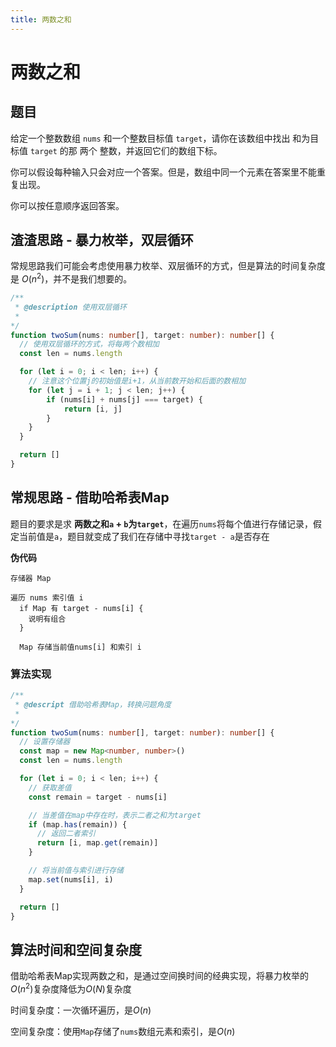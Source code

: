 ```yaml
---
title: 两数之和
---
```


# 两数之和

## 题目
给定一个整数数组 `nums` 和一个整数目标值 `target`，请你在该数组中找出 和为目标值 `target`  的那 两个 整数，并返回它们的数组下标。

你可以假设每种输入只会对应一个答案。但是，数组中同一个元素在答案里不能重复出现。

你可以按任意顺序返回答案。

## 渣渣思路 - 暴力枚举，双层循环

常规思路我们可能会考虑使用暴力枚举、双层循环的方式，但是算法的时间复杂度是 $O(n^2)$，并不是我们想要的。

```typescript
/**
 * @description 使用双层循环
 * 
*/
function twoSum(nums: number[], target: number): number[] {
  // 使用双层循环的方式，将每两个数相加
  const len = nums.length

  for (let i = 0; i < len; i++) {
    // 注意这个位置j的初始值是i+1，从当前数开始和后面的数相加
    for (let j = i + 1; j < len; j++) {
        if (nums[i] + nums[j] === target) {
            return [i, j]
        }
    }
  }

  return []
}
```

## 常规思路 - 借助哈希表Map

题目的要求是求 **两数之和`a` + `b`为`target`**，在遍历`nums`将每个值进行存储记录，假定当前值是`a`，题目就变成了我们在存储中寻找`target - a`是否存在

**伪代码**
```
存储器 Map

遍历 nums 索引值 i
  if Map 有 target - nums[i] {
    说明有组合
  }

  Map 存储当前值nums[i] 和索引 i
```

### 算法实现

```typescript
/**
 * @descript 借助哈希表Map，转换问题角度
 * 
*/
function twoSum(nums: number[], target: number): number[] {
  // 设置存储器
  const map = new Map<number, number>()
  const len = nums.length

  for (let i = 0; i < len; i++) {
    // 获取差值
    const remain = target - nums[i]

    // 当差值在map中存在时，表示二者之和为target
    if (map.has(remain)) {
      // 返回二者索引
      return [i, map.get(remain)]
    }

    // 将当前值与索引进行存储
    map.set(nums[i], i)
  }

  return []
}
```

## 算法时间和空间复杂度

借助哈希表Map实现两数之和，是通过空间换时间的经典实现，将暴力枚举的$O(n^2)$复杂度降低为$O(N)$复杂度

时间复杂度：一次循环遍历，是$O(n)$

空间复杂度：使用`Map`存储了`nums`数组元素和索引，是$O(n)$